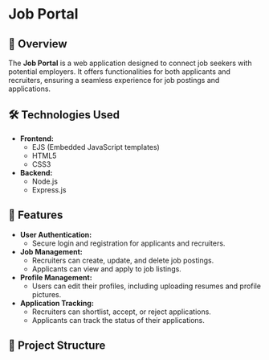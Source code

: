 # Job Portal

## 📄 Overview
The **Job Portal** is a web application designed to connect job seekers with potential employers. It offers functionalities for both applicants and recruiters, ensuring a seamless experience for job postings and applications.

## 🛠️ Technologies Used
- **Frontend:**
  - EJS (Embedded JavaScript templates)
  - HTML5
  - CSS3
- **Backend:**
  - Node.js
  - Express.js

## 🚀 Features
- **User Authentication:**
  - Secure login and registration for applicants and recruiters.
- **Job Management:**
  - Recruiters can create, update, and delete job postings.
  - Applicants can view and apply to job listings.
- **Profile Management:**
  - Users can edit their profiles, including uploading resumes and profile pictures.
- **Application Tracking:**
  - Recruiters can shortlist, accept, or reject applications.
  - Applicants can track the status of their applications.

## 📂 Project Structure

